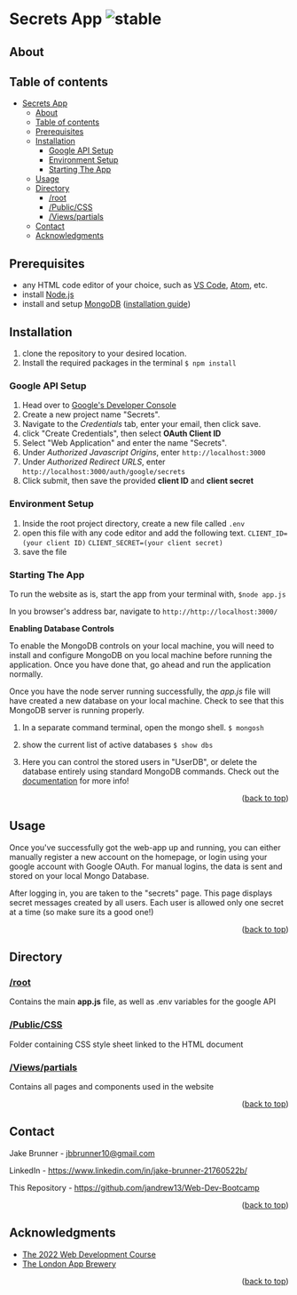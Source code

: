 
# Secrets App ![stable]

<!-- ABOUT SECTION -->
## About


<!-- TABLE OF CONTENTS -->

## Table of contents

- [Secrets App ](#secrets-app-)
  - [About](#about)
  - [Table of contents](#table-of-contents)
  - [Prerequisites](#prerequisites)
  - [Installation](#installation)
    - [Google API Setup](#google-api-setup)
    - [Environment Setup](#environment-setup)
    - [Starting The App](#starting-the-app)
  - [Usage](#usage)
  - [Directory](#directory)
    - [/root](#root)
    - [/Public/CSS](#publiccss)
    - [/Views/partials](#viewspartials)
  - [Contact](#contact)
  - [Acknowledgments](#acknowledgments)

<!-- Prerequisites -->

## Prerequisites

 * any HTML code editor of your choice, such as [VS Code](https://code.visualstudio.com/), [Atom](https://atom.io/), etc.
* install [Node.js](https://nodejs.org/en/)
* install and setup [MongoDB](https://www.mongodb.com/) ([installation guide](https://www.mongodb.com/docs/manual/tutorial/install-mongodb-on-windows/))

<!-- Installation -->

## Installation

1. clone the repository to your desired location.
2. Install the required packages in the terminal
`$ npm install`

### Google API Setup
1. Head over to [Google's Developer Console](https://console.cloud.google.com/)
2. Create a new project name "Secrets".
3. Navigate to the *Credentials* tab, enter your email, then click save.
4. click "Create Credentials", then select **OAuth Client ID**
5. Select "Web Application" and enter the name "Secrets".
6. Under *Authorized Javascript Origins*, enter `http://localhost:3000`
7. Under  *Authorized Redirect URLS*, enter  `http://localhost:3000/auth/google/secrets`
8. Click submit, then save the provided **client ID** and **client secret**

### Environment Setup
1. Inside the root project directory, create a new file called `.env`
2. open this file with any code editor and add the following text.
`CLIENT_ID=(your client ID)`
`CLIENT_SECRET=(your client secret)`
3. save the file

### Starting The App

 To run the website as is, start the app from your terminal with,
`$node app.js`

 In you browser's address bar, navigate to
`http://http://localhost:3000/`


**Enabling Database Controls**

To enable the MongoDB controls on your local machine, you will need to install and configure MongoDB on you local machine before running the application. Once you have done that, go ahead and run the application normally.

Once you have the node server running successfully, the *app.js* file will have created a new database on your local machine. Check to see that this MongoDB server is running properly.

1. In a separate command terminal, open the mongo shell. 
`$ mongosh`

2. show the current list of active databases
`$ show dbs`

4. Here you can control the stored users in "UserDB", or delete the database entirely using standard MongoDB commands. Check out the [documentation](https://www.mongodb.com/docs/) for more info!

<p  align="right">(<a  href="#readme-top">back to top</a>)</p>

<!-- USAGE -->

## Usage

Once you've successfully got the web-app up and running, you can either manually register a new account on the homepage, or login using your google account with Google OAuth. For manual logins, the data is sent and stored on your local Mongo Database.

After logging in, you are taken to the "secrets" page. This page displays secret messages created by all users. Each user is allowed only one secret at a time (so make sure its a good one!)

<p  align="right">(<a  href="#readme-top">back to top</a>)</p>
 
<!-- DIRECTORY -->

## Directory

### [/root]()
Contains the main **app.js** file, as well as .env variables for the google API

### [/Public/CSS]()

Folder containing CSS style sheet linked to the HTML document

  

### [/Views/partials]()

Contains all pages and components used in the website

<p  align="right">(<a  href="#readme-top">back to top</a>)</p>

  

<!-- CONTACT -->

## Contact

  

Jake Brunner - jbbrunner10@gmail.com

LinkedIn - https://www.linkedin.com/in/jake-brunner-21760522b/

This Repository - https://github.com/jandrew13/Web-Dev-Bootcamp

<p  align="right">(<a  href="#readme-top">back to top</a>)</p>

<!-- ACKNOWLEDGMENTS -->

## Acknowledgments

* [The 2022 Web Development Course](https://www.udemy.com/course/the-complete-web-development-bootcamp)
* [The London App Brewery](https://www.londonappbrewery.com/)

 <p  align="right">(<a  href="#readme-top">back to top</a>)</p>
 
<!-- MARKDOWN LINKS & IMAGES -->

[license-shield]: https://img.shields.io/github/license/othneildrew/Best-README-Template.svg?style=for-the-badge
[license-url]: https://github.com/othneildrew/Best-README-Template/blob/master/LICENSE.txt
[linkedin-shield]: https://img.shields.io/badge/-LinkedIn-black.svg?style=for-the-badge&logo=linkedin&colorB=555
[linkedin-url]: https://linkedin.com/in/othneildrew

  

<!-- STATUS MARKERS -->

  

[stable]: http://badges.github.io/stability-badges/dist/stable.svg
[unstable]: http://badges.github.io/stability-badges/dist/unstable.svg
[depreciated]: http://badges.github.io/stability-badges/dist/deprecated.svg
[experimental]: http://badges.github.io/stability-badges/dist/experimental.svg
[frozen]: http://badges.github.io/stability-badges/dist/frozen.svg
[locked]: http://badges.github.io/stability-badges/dist/locked.svg

[issues-shield]: https://img.shields.io/github/issues/othneildrew/Best-README-Template.svg?style=for-the-badge
[issues-url]: https://github.com/othneildrew/Best-README-Template/issues

<!-- TOOLS -->
[git-scl.com]:https://img.shields.io/badge/git-%23F05033.svg?style=for-the-badge&logo=git&logoColor=white
[git-url]:https://git-scm.com/
[Postman.com]:https://img.shields.io/badge/Postman-FF6C37?style=for-the-badge&logo=postman&logoColor=white
[Postman-url]:https://Postman.com
[Babel.com]:https://img.shields.io/badge/Babel-F9DC3e?style=for-the-badge&logo=babel&logoColor=black
[Babel-url]:Babel.com
[JavaScript.com]:https://img.shields.io/badge/javascript-%23323330.svg?style=for-the-badge&logo=javascript&logoColor=%23F7DF1E
[JavaScript-url]:https://javascript.com
[Heroku.com]: https://img.shields.io/badge/heroku-%23430098.svg?style=for-the-badge&logo=heroku&logoColor=white
[Heroku-url]: https://heroku.com
[NodeJS.org]:https://img.shields.io/badge/node.js-6DA55F?style=for-the-badge&logo=node.js&logoColor=white
[NodeJS-url]: https://nodejs.org
[React.js]: https://img.shields.io/badge/React-20232A?style=for-the-badge&logo=react&logoColor=61DAFB
[React-url]: https://reactjs.org/
[Bootstrap.com]: https://img.shields.io/badge/Bootstrap-563D7C?style=for-the-badge&logo=bootstrap&logoColor=white
[Bootstrap-url]: https://getbootstrap.com
[JQuery.com]: https://img.shields.io/badge/jQuery-0769AD?style=for-the-badge&logo=jquery&logoColor=white
[JQuery-url]: https://jquery.com
[MongoDB.com]: https://img.shields.io/badge/MongoDB-%234ea94b.svg?style=for-the-badge&logo=mongodb&logoColor=white
[MongoDB-url]: https://mongodb.com
[Expressjs.com]: https://img.shields.io/badge/express.js-%23404d59.svg?style=for-the-badge&logo=express&logoColor=%2361DAFB
[Expressjs-url]: https://expressjs.com
[npmjs.com]:https://img.shields.io/badge/NPM-%23000000.svg?style=for-the-badge&logo=npm&logoColor=white
[npmjs-url]:npmjs.com
[CSS3]: https://img.shields.io/badge/css3-%231572B6.svg?style=for-the-badge&logo=css3&logoColor=white
[HTML5]: https://img.shields.io/badge/html5-%23E34F26.svg?style=for-the-badge&logo=html5&logoColor=white
